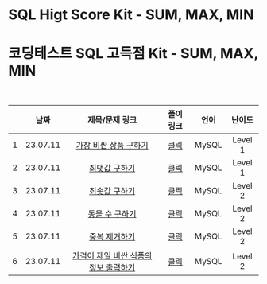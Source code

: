 # SQL Higt Score Kit - SUM, MAX, MIN
# 코딩테스트 SQL 고득점 Kit - SUM, MAX, MIN

<br>

||날짜|제목/문제 링크|풀이 링크|언어|난이도|
|:---:|:---:|:---:|:---:|:---:|:---:|
|1|23.07.11|[가장 비싼 상품 구하기](https://school.programmers.co.kr/learn/courses/30/lessons/131697?language=mysql)|[클릭](./solution/most_expensive_goods.sql)|MySQL|Level 1|
|2|23.07.11|[최댓값 구하기](https://school.programmers.co.kr/learn/courses/30/lessons/59415?language=mysql)|[클릭](./solution/max.sql)|MySQL|Level 1|
|3|23.07.11|[최솟값 구하기](https://school.programmers.co.kr/learn/courses/30/lessons/59038?language=mysql)|[클릭](./solution/min.sql)|MySQL|Level 2|
|4|23.07.11|[동물 수 구하기](https://school.programmers.co.kr/learn/courses/30/lessons/59406?language=mysql)|[클릭](./solution/count.sql)|MySQL|Level 2|
|5|23.07.11|[중복 제거하기](https://school.programmers.co.kr/learn/courses/30/lessons/59408?language=mysql)|[클릭](./solution/distinct.sql)|MySQL|Level 2|
|6|23.07.11|[가격이 제일 비싼 식품의 정보 출력하기](https://school.programmers.co.kr/learn/courses/30/lessons/131115?language=mysql)|[클릭](./solution/max_price.sql)|MySQL|Level 2|